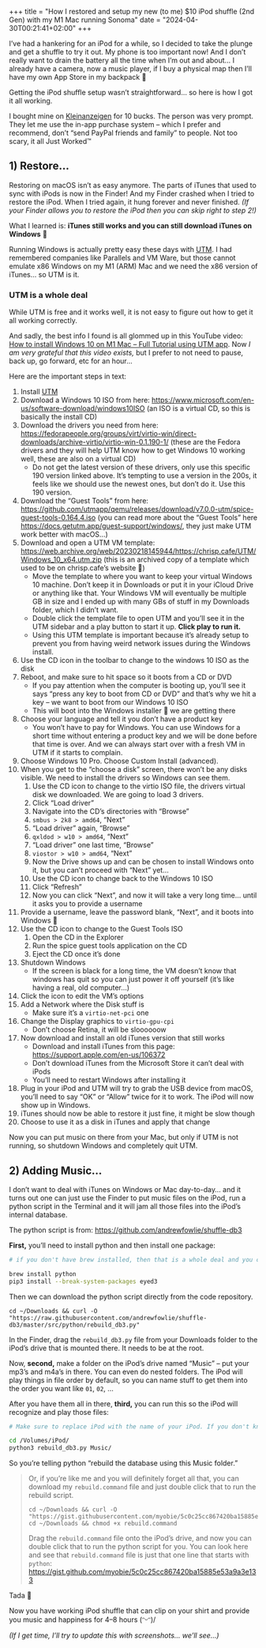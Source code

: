 +++
title = "How I restored and setup my new (to me) $10 iPod shuffle (2nd Gen) with my M1 Mac running Sonoma"
date = "2024-04-30T00:21:41+02:00"
+++

I’ve had a hankering for an iPod for a while, so I decided to take the plunge and get a shuffle to try it out. My phone is too important now! And I don’t really want to drain the battery all the time when I’m out and about… I already have a camera, now a music player, if I buy a physical map then I’ll have my own App Store in my backpack 🤦

Getting the iPod shuffle setup wasn’t straightforward… so here is how I got it all working.

I bought mine on [Kleinanzeigen](https://www.kleinanzeigen.de) for 10 bucks. The person was very prompt. They let me use the in-app purchase system – which I prefer and recommend, don’t “send PayPal friends and family” to people. Not too scary, it all Just Worked™

## 1) Restore…

Restoring on macOS isn’t as easy anymore. The parts of iTunes that used to sync with iPods is now in the Finder! And my Finder crashed when I tried to restore the iPod. When I tried again, it hung forever and never finished. _(If your Finder allows you to restore the iPod then you can skip right to step 2!)_

What I learned is: **iTunes still works and you can still download iTunes on Windows** 💪

Running Windows is actually pretty easy these days with [UTM](https://mac.getutm.app). I had remembered companies like Parallels and VM Ware, but those cannot emulate x86 Windows on my M1 (ARM) Mac and we need the x86 version of iTunes… so UTM is it.

### UTM is a whole deal

While UTM is free and it works well, it is not easy to figure out how to get it all working correctly.

And sadly, the best info I found is all glommed up in this YouTube video: [How to install Windows 10 on M1 Mac – Full Tutorial using UTM app](https://www.youtube.com/watch?v=KsNoGPczavw). Now *I am very grateful that this video exists,* but I prefer to not need to pause, back up, go forward, etc for an hour…

Here are the important steps in text:

1. Install [UTM](https://mac.getutm.app)
2. Download a Windows 10 ISO from here: <https://www.microsoft.com/en-us/software-download/windows10ISO> (an ISO is a virtual CD, so this is basically the install CD)
3. Download the drivers you need from here: <https://fedorapeople.org/groups/virt/virtio-win/direct-downloads/archive-virtio/virtio-win-0.1.190-1/> (these are the Fedora drivers and they will help UTM know how to get Windows 10 working well, these are also on a virtual CD)
    * Do not get the latest version of these drivers, only use this specific 190 version linked above. It’s tempting to use a version in the 200s, it feels like we should use the newest ones, but don’t do it. Use this 190 version.
4. Download the “Guest Tools” from here: <https://github.com/utmapp/qemu/releases/download/v7.0.0-utm/spice-guest-tools-0.164.4.iso> (you can read more about the “Guest Tools” here <https://docs.getutm.app/guest-support/windows/>, they just make UTM work better with macOS…)
5. Download and open a UTM VM template: <https://web.archive.org/web/20230218145944/https://chrisp.cafe/UTM/Windows_10_x64.utm.zip> (this is an archived copy of a template which used to be on chrisp.cafe’s website 🤷)
    * Move the template to where you want to keep your virtual Windows 10 machine. Don’t keep it in Downloads or put it in your iCloud Drive or anything like that. Your Windows VM will eventually be multiple GB in size and I ended up with many GBs of stuff in my Downloads folder, which I didn’t want.
    * Double click the template file to open UTM and you’ll see it in the UTM sidebar and a play button to start it up. **Click play to run it.**
    * Using this UTM template is important because it’s already setup to prevent you from having weird network issues during the Windows install.
6. Use the CD icon in the toolbar to change to the windows 10 ISO as the disk
7. Reboot, and make sure to hit space so it boots from a CD or DVD
    * If you pay attention when the computer is booting up, you’ll see it says “press any key to boot from CD or DVD” and that’s why we hit a key – we want to boot from our Windows 10 ISO
    * This will boot into the Windows installer 🙌 we are getting there
8. Choose your language and tell it you don’t have a product key
    * You won’t have to pay for Windows. You can use Windows for a short time without entering a product key and we will be done before that time is over. And we can always start over with a fresh VM in UTM if it starts to complain.
9. Choose Windows 10 Pro. Choose Custom Install (advanced).
10. When you get to the “choose a disk” screen, there won’t be any disks visible. We need to install the drivers so Windows can see them.
    1. Use the CD icon to change to the virtio ISO file, the drivers virtual disk we downloaded. We are going to load 3 drivers.
    2. Click “Load driver”
    3. Navigate into the CD’s directories with “Browse”
    4. `smbus > 2k8 > amd64`, “Next”
    5. “Load driver” again, “Browse”
    6. `qxldod > w10 > amd64`, “Next”
    7. “Load driver” one last time, “Browse”
    8. `viostor > w10 > amd64`, “Next”
	9. Now the Drive shows up and can be chosen to install Windows onto it, but you can’t proceed with “Next” yet…
	10. Use the CD icon to change back to the Windows 10 ISO
	11. Click “Refresh”
	12. Now you can click “Next”, and now it will take a very long time… until it asks you to provide a username
11. Provide a username, leave the password blank, “Next”, and it boots into Windows 🎉
12. Use the CD icon to change to the Guest Tools ISO
	1. Open the CD in the Explorer
	2. Run the spice guest tools application on the CD
	3. Eject the CD once it’s done
13. Shutdown Windows
	* If the screen is black for a long time, the VM doesn’t know that windows has quit so you can just power it off yourself (it’s like having a real, old computer…)
14. Click the icon to edit the VM’s options
15. Add a Network where the Disk stuff is
	* Make sure it’s a `virtio-net-pci` one
16. Change the Display graphics to `virtio-gpu-cpi`
	* Don’t choose Retina, it will be sloooooow
17. Now download and install an old iTunes version that still works
	* Download and install iTunes from this page: <https://support.apple.com/en-us/106372>
	* Don’t download iTunes from the Microsoft Store it can’t deal with iPods
	* You’ll need to restart Windows after installing it
18. Plug in your iPod and UTM will try to grab the USB device from macOS, you’ll need to say “OK” or “Allow” twice for it to work. The iPod will now show up in Windows.
19. iTunes should now be able to restore it just fine, it might be slow though
20. Choose to use it as a disk in iTunes and apply that change

Now you can put music on there from your Mac, but only if UTM is not running, so shutdown Windows and completely quit UTM.

## 2) Adding Music…

I don’t want to deal with iTunes on Windows or Mac day-to-day… and it turns out one can just use the Finder to put music files on the iPod, run a python script in the Terminal and it will jam all those files into the iPod’s internal database.

The python script is from: <https://github.com/andrewfowlie/shuffle-db3>

**First,** you’ll need to install python and then install one package:

```sh
# if you don't have brew installed, then that is a whole deal and you can read more over at https://brew.sh

brew install python
pip3 install --break-system-packages eyed3
```

Then we can download the python script directly from the code repository.

```
cd ~/Downloads && curl -O "https://raw.githubusercontent.com/andrewfowlie/shuffle-db3/master/src/python/rebuild_db3.py"
```

In the Finder, drag the `rebuild_db3.py` file from your Downloads folder to the iPod’s drive that is mounted there. It needs to be at the root.

Now, **second,** make a folder on the iPod’s drive named “Music” – put your mp3’s and m4a’s in there. You can even do nested folders. The iPod will play things in file order by default, so you can name stuff to get them into the order you want like `01`, `02`, …

After you have them all in there, **third,** you can run this so the iPod will recognize and play those files:

```sh
# Make sure to replace iPod with the name of your iPod. If you don't know the name of your iPod, then you can type "cd " and then drag the iPod's drive from the Finder into the Terminal window and it will insert the path to it.

cd /Volumes/iPod/
python3 rebuild_db3.py Music/
```

So you’re telling python “rebuild the database using this Music folder.”

> Or, if you’re like me and you will definitely forget all that, you can download my `rebuild.command` file and just double click that to run the rebuild script.
>
>     cd ~/Downloads && curl -O "https://gist.githubusercontent.com/myobie/5c0c25cc867420ba15885e53a9a3e133/raw/ac91f695f02c5c2b0b1e8a0c5a6398830eeddd08/rebuild.command"
>     cd ~/Downloads && chmod +x rebuild.command
>
> Drag the `rebuild.command` file onto the iPod’s drive, and now you can double click that to run the python script for you. You can look here and see that `rebuild.command` file is just that one line that starts with `python`: <https://gist.github.com/myobie/5c0c25cc867420ba15885e53a9a3e133>

Tada 🎉

Now you have working iPod shuffle that can clip on your shirt and provide you music and happiness for 4–8 hours \(ᵔᵕᵔ)/

_(If I get time, I’ll try to update this with screenshots… we’ll see…)_

